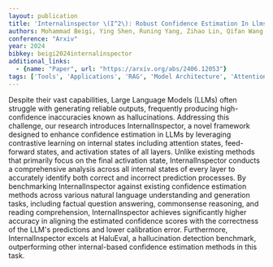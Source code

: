 ```yaml
---
layout: publication
title: 'Internalinspector \(I^2\): Robust Confidence Estimation In Llms Through Internal States'
authors: Mohammad Beigi, Ying Shen, Runing Yang, Zihao Lin, Qifan Wang, Ankith Mohan, Jianfeng He, Ming Jin, Chang-tien Lu, Lifu Huang
conference: "Arxiv"
year: 2024
bibkey: beigi2024internalinspector
additional_links:
  - {name: "Paper", url: "https://arxiv.org/abs/2406.12053"}
tags: ['Tools', 'Applications', 'RAG', 'Model Architecture', 'Attention Mechanism', 'Pretraining Methods']
---
```

Despite their vast capabilities, Large Language Models (LLMs) often struggle
with generating reliable outputs, frequently producing high-confidence
inaccuracies known as hallucinations. Addressing this challenge, our research
introduces InternalInspector, a novel framework designed to enhance confidence
estimation in LLMs by leveraging contrastive learning on internal states
including attention states, feed-forward states, and activation states of all
layers. Unlike existing methods that primarily focus on the final activation
state, InternalInspector conducts a comprehensive analysis across all internal
states of every layer to accurately identify both correct and incorrect
prediction processes. By benchmarking InternalInspector against existing
confidence estimation methods across various natural language understanding and
generation tasks, including factual question answering, commonsense reasoning,
and reading comprehension, InternalInspector achieves significantly higher
accuracy in aligning the estimated confidence scores with the correctness of
the LLM's predictions and lower calibration error. Furthermore,
InternalInspector excels at HaluEval, a hallucination detection benchmark,
outperforming other internal-based confidence estimation methods in this task.
